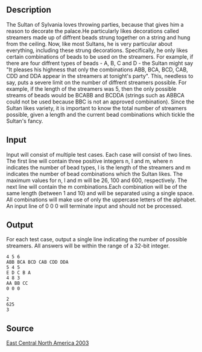 <h2>Description</h2><p>The Sultan of Sylvania loves throwing parties, because that gives him a reason to decorate the palace.He particularly likes decorations called streamers made up of diffrent beads strung together on a string and hung from the ceiling. Now, like most Sultans, he is very particular about everything, including these strung decorations. Specifically, he only likes certain combinations of beads to be used on the streamers. For example, if there are four diffrent types of beads - A, B, C and D - the Sultan might say "It pleases his highness that only the combinations ABB, BCA, BCD, CAB, CDD and DDA appear in the streamers at tonight's party". This, needless to say, puts a severe limit on the number of diffrent streamers possible. For example, if the length of the streamers was 5, then the only possible streams of beads would be BCABB and BCDDA (strings such as ABBCA could not be used because BBC is not an approved combination). Since the Sultan likes variety, it is important to know the total number of streamers possible, given a length and the current bead combinations which tickle the Sultan's fancy.</p><h2>Input</h2><p>Input will consist of multiple test cases. Each case will consist of two lines. The first line will contain three positive integers n, l and m, where n indicates the number of bead types, l is the length of the streamers and m indicates the number of bead combinations which the Sultan likes. The maximum values for n, l and m will be 26, 100 and 600, respectively. The next line will contain the m combinations.Each combination will be of the same length (between 1 and 10) and will be separated using a single space. All combinations will make use of only the uppercase letters of the alphabet. An input line of 0 0 0 will terminate input and should not be processed.</p><h2>Output</h2><p>For each test case, output a single line indicating the number of possible streamers. All answers will be within the range of a 32-bit integer.</p><pre><code class="language-input1">4 5 6
ABB BCA BCD CAB CDD DDA
5 4 5
E D C B A
4 8 3
AA BB CC
0 0 0</code></pre><pre><code class="language-output1">2
625
3</code></pre><h2>Source</h2><a href="searchproblem?field=source&amp;key=East+Central+North+America+2003">East Central North America 2003</a>